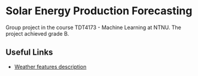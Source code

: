 # Solar Energy Production Forecasting
Group project in the course TDT4173 - Machine Learning at NTNU. The project achieved grade B. 

## Useful Links
- [Weather features description](https://www.meteomatics.com/en/api/available-parameters/alphabetic-list/)
